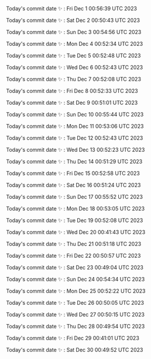 Today's commit date ✨ : Fri Dec 1 00:56:39 UTC 2023 

Today's commit date ✨ : Sat Dec 2 00:50:43 UTC 2023 

Today's commit date ✨ : Sun Dec 3 00:54:56 UTC 2023 

Today's commit date ✨ : Mon Dec 4 00:52:34 UTC 2023 

Today's commit date ✨ : Tue Dec 5 00:52:48 UTC 2023 

Today's commit date ✨ : Wed Dec 6 00:52:43 UTC 2023 

Today's commit date ✨ : Thu Dec 7 00:52:08 UTC 2023 

Today's commit date ✨ : Fri Dec 8 00:52:33 UTC 2023 

Today's commit date ✨ : Sat Dec 9 00:51:01 UTC 2023 

Today's commit date ✨ : Sun Dec 10 00:55:44 UTC 2023 

Today's commit date ✨ : Mon Dec 11 00:53:06 UTC 2023 

Today's commit date ✨ : Tue Dec 12 00:52:43 UTC 2023 

Today's commit date ✨ : Wed Dec 13 00:52:23 UTC 2023 

Today's commit date ✨ : Thu Dec 14 00:51:29 UTC 2023 

Today's commit date ✨ : Fri Dec 15 00:52:58 UTC 2023 

Today's commit date ✨ : Sat Dec 16 00:51:24 UTC 2023 

Today's commit date ✨ : Sun Dec 17 00:55:52 UTC 2023 

Today's commit date ✨ : Mon Dec 18 00:53:05 UTC 2023 

Today's commit date ✨ : Tue Dec 19 00:52:08 UTC 2023 

Today's commit date ✨ : Wed Dec 20 00:41:43 UTC 2023 

Today's commit date ✨ : Thu Dec 21 00:51:18 UTC 2023 

Today's commit date ✨ : Fri Dec 22 00:50:57 UTC 2023 

Today's commit date ✨ : Sat Dec 23 00:49:04 UTC 2023 

Today's commit date ✨ : Sun Dec 24 00:54:34 UTC 2023 

Today's commit date ✨ : Mon Dec 25 00:52:22 UTC 2023 

Today's commit date ✨ : Tue Dec 26 00:50:05 UTC 2023 

Today's commit date ✨ : Wed Dec 27 00:50:15 UTC 2023 

Today's commit date ✨ : Thu Dec 28 00:49:54 UTC 2023 

Today's commit date ✨ : Fri Dec 29 00:41:01 UTC 2023 

Today's commit date ✨ : Sat Dec 30 00:49:52 UTC 2023 

